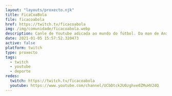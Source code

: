 ```yaml
---
layout: "layouts/proxecto.njk"
title: FicaCoaBola
file: ficacoabola
href: https://twitch.tv/ficacoabola
img: /img/comunidade/ficacoabola.webp
description: Canle de Youtube adicada ao mundo do fútbol. Da man de Anxo Tato e Borja Pérez. Vimos botar unhas risas á plataforma de moda. Toxicidade fóra, Aspas-Marchena fóra.
date: 2021-01-05 15:57:52.320473
active: false
platform: twitch
type: proxecto
tags:
  - twitch
  - youtube
  - deporte
redes:
  twitch: https://twitch.tv/ficacoabola
  youtube: https://www.youtube.com/channel/UCbDtck2U0zghve0ZMuHV2dQ
---
```

